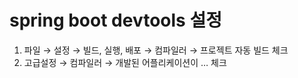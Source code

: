 # spring boot devtools 설정
1. 파일 → 설정 → 빌드, 실행, 배포 → 컴파일러 → 프로젝트 자동 빌드 체크
2. 고급설정 → 컴파일러 → 개발된 어플리케이션이 … 체크